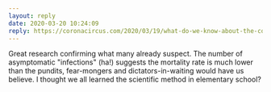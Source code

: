 ```yaml
---
layout: reply
date: 2020-03-20 10:24:09
reply: https://coronacircus.com/2020/03/19/what-do-we-know-about-the-covid-test/
---
```


Great research confirming what many already suspect. The number of asymptomatic "infections" (ha!) suggests the mortality rate is much lower than the pundits, fear-mongers and dictators-in-waiting would have us believe. I thought we all learned the scientific method in elementary school? 
